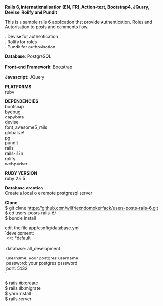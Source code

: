 **Rails 6, internationalisation (EN, FR), Action-text, Bootstrap4, JQuery, Devise, Rolify and Pundit** <br/> 

This is a sample rails 6 application that provide Authentication, Roles and Autorisation to posts and comments flow.  <br/> 

. Devise for authentication <br/> 
. Rolify for roles <br/> 
. Pundit for authosisation <br/> 


 **Database**: PostgreSQL <br/>  
 **Front-end Framework**: Bootstrap <br/>  
 **Javascript**: JQuery <br/>  


 **PLATFORMS**<br/>
  ruby<br/> 

 **DEPENDENCIES** <br/> 
  bootsnap<br/>
  byebug<br/>
  capybara<br/>
  devise<br/>
  font_awesome5_rails<br/>
  globalize!<br/>
  pg<br/>
  pundit<br/>
  rails<br/>
  rails-i18n<br/>
  rolify<br/>
  webpacker<br/>

**RUBY VERSION** <br/>
   ruby 2.6.5 <br/>

 **Database creation** <br/>
  Create a local o e remote postgresql server <br/>
  
 **Clone** <br/>
$ git clone https://github.com/wilfriedndomokenfack/users-posts-rails-6.git<br/>
$ cd users-posts-rails-6/<br/>
$ bundle install<br/>

edit the file app/config/database.yml<br/>
`development:  <br/> 
  &nbsp;<<: *default <br/>  
  &nbsp;database: all_development  <br/>  

  &nbsp;username: your postgres username <br/>
  &nbsp;password: your postgres password <br/>
  &nbsp;port: 5432 <br/>`
  
 $ rails db:create <br/>
 $ rails db:migrate <br/>
 $ yarn install <br/>
 $ rails server <br/>

